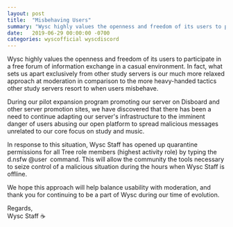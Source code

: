 ```yaml
---
layout: post
title:  "Misbehaving Users"
summary: "Wysc highly values the openness and freedom of its users to participate in a free forum of information exchange in a casual environment ..."
date:   2019-06-29 00:00:00 -0700
categories: wyscofficial wyscdiscord
---
```

Wysc highly values the openness and freedom of its users to participate in a free forum of information exchange in a casual environment. In fact, what sets us apart exclusively from other study servers is our much more relaxed approach at moderation in comparison to the more heavy-handed tactics other study servers resort to when users misbehave.

During our pilot expansion program promoting our server on Disboard and other server promotion sites, we have discovered that there has been a need to continue adapting our server's infrastructure to the imminent danger of users abusing our open platform to spread malicious messages unrelated to our core focus on study and music.

In response to this situation, Wysc Staff has opened up quarantine permissions for all Tree role members (highest activity role) by typing the d.nsfw @user command. This will allow the community the tools necessary to seize control of a malicious situation during the hours when Wysc Staff is offline.

We hope this approach will help balance usability with moderation, and thank you for continuing to be a part of Wysc during our time of evolution.

Regards,<br>
Wysc Staff ☕